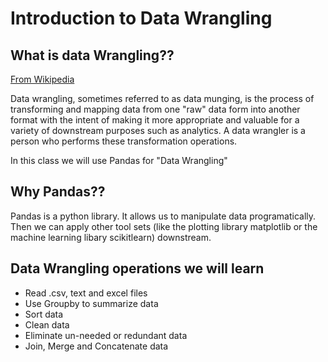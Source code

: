 # Introduction to Data Wrangling 

## What is data Wrangling??
[From Wikipedia](https://en.wikipedia.org/wiki/Data_wrangling)

Data wrangling, sometimes referred to as data munging, is the process of transforming and mapping data from one "raw" data form into another format with the intent of making it more appropriate and valuable for a variety of downstream purposes such as analytics. A data wrangler is a person who performs these transformation operations.

In this class we will use Pandas for "Data Wrangling" 

## Why Pandas??

Pandas is a python library.  It allows us to manipulate data programatically.  Then we can apply other tool sets (like the plotting library matplotlib or the machine learning libary scikitlearn) downstream.

## Data Wrangling operations we will learn

* Read .csv, text and excel files
* Use Groupby to summarize data
* Sort data
* Clean data
* Eliminate un-needed or redundant data
* Join, Merge and Concatenate data
 
